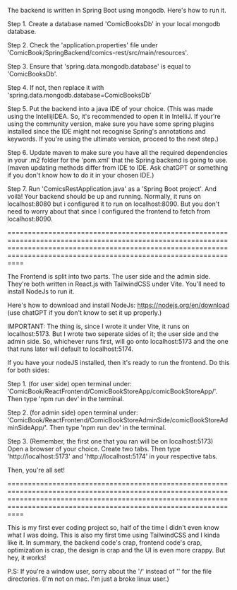 The backend is written in Spring Boot using mongodb. Here's how to run it.

Step 1. Create a database named 'ComicBooksDb' in your local mongodb database.

Step 2. Check the 'application.properties' file under 'ComicBook/SpringBackend/comics-rest/src/main/resources'.

Step 3. Ensure that 'spring.data.mongodb.database' is equal to 'ComicBooksDb'.

Step 4. If not, then replace it with 'spring.data.mongodb.database=ComicBooksDb'

Step 5. Put the backend into a java IDE of your choice. (This was made using the IntellijIDEA. So, it's recommended to open it in IntelliJ. If your're using the community version, make sure you have some spring plugins installed since the IDE might not recognise Spring's annotations and keywords. If you're using the ultimate version, proceed to the next step.)

Step 6. Update maven to make sure you have all the required dependencies in your .m2 folder for the 'pom.xml' that the Spring backend is going to use. (maven updating methods differ from IDE to IDE. Ask chatGPT or something if you don't know how to do it in your chosen IDE.)

Step 7. Run 'ComicsRestApplication.java' as a 'Spring Boot project'. And voilà! Your backend should be up and running. Normally, it runs on localhost:8080 but i configured it to run on localhost:8090. But you don't need to worry about that since I configured the frontend to fetch from localhost:8090.

============================================================================================================================================================================================================================

The Frontend is split into two parts. The user side and the admin side. They're both written in React.js with TailwindCSS under Vite. You'll need to install NodeJs to run it.

Here's how to download and install NodeJs: https://nodejs.org/en/download (use chatGPT if you don't know to set it up properly.)

IMPORTANT: The thing is, since I wrote it under Vite, it runs on localhost:5173. But I wrote two seperate sides of it; the user side and the admin side. So, whichever runs first, will go onto localhost:5173 and the one that runs later will default to localhost:5174.

If you have your nodeJS installed, then it's ready to run the frontend. Do this for both sides:

Step 1. (for user side) open terminal under: 'ComicBook/ReactFrontend/ComicBookStoreApp/comicBookStoreApp/'. Then type 'npm run dev' in the terminal.

Step 2. (for admin side) open terminal under: 'ComicBook/ReactFrontend/ComicBookStoreAdminSide/comicBookStoreAdminSideApp/'. Then type 'npm run dev' in the terminal.

Step 3. (Remember, the first one that you ran will be on localhost:5173) Open a browser of your choice. Create two tabs. Then type 'http://localhost:5173' and 'http://localhost:5174' in your respective tabs.

Then, you're all set!


============================================================================================================================================================================================================================

This is my first ever coding project so, half of the time I didn't even know what I was doing. This is also my first time using TailwindCSS and I kinda like it. In summary, the backend code's crap, frontend code's crap, optimization is crap, the design is crap and the UI is even more crappy. But hey, it works!

P.S: If you're a window user, sorry about the '/' instead of '\' for the file directories. (I'm not on mac. I'm just a broke linux user.)
